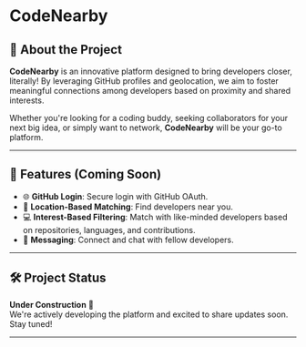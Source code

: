 # CodeNearby

## 🚀 About the Project

**CodeNearby** is an innovative platform designed to bring developers closer, literally! By leveraging GitHub profiles and geolocation, we aim to foster meaningful connections among developers based on proximity and shared interests. 

Whether you're looking for a coding buddy, seeking collaborators for your next big idea, or simply want to network, **CodeNearby** will be your go-to platform.

---

## 🌟 Features (Coming Soon)

- 🌐 **GitHub Login**: Secure login with GitHub OAuth.
- 📍 **Location-Based Matching**: Find developers near you.
- 💻 **Interest-Based Filtering**: Match with like-minded developers based on repositories, languages, and contributions.
- 💬 **Messaging**: Connect and chat with fellow developers.

---

## 🛠️ Project Status

**Under Construction** 🚧  
We're actively developing the platform and excited to share updates soon. Stay tuned!

---

